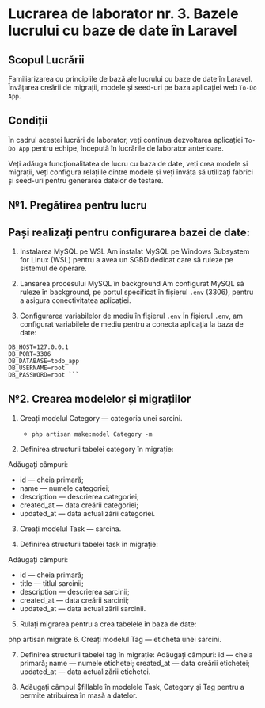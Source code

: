 # Lucrarea de laborator nr. 3. Bazele lucrului cu baze de date în Laravel

## Scopul Lucrării

Familiarizarea cu principiile de bază ale lucrului cu baze de date în Laravel. Învățarea creării de migrații, modele și seed-uri pe baza aplicației web `To-Do App`.

## Condiții

În cadrul acestei lucrări de laborator, veți continua dezvoltarea aplicației `To-Do App` pentru echipe, începută în lucrările de laborator anterioare.

Veți adăuga funcționalitatea de lucru cu baza de date, veți crea modele și migrații, veți configura relațiile dintre modele și veți învăța să utilizați fabrici și seed-uri pentru generarea datelor de testare.

## №1. Pregătirea pentru lucru

## Pași realizați pentru configurarea bazei de date:

1. Instalarea MySQL pe WSL
   Am instalat MySQL pe Windows Subsystem for Linux (WSL) pentru a avea un SGBD dedicat care să ruleze pe sistemul de operare.

2. Lansarea procesului MySQL în background
   Am configurat MySQL să ruleze în background, pe portul specificat în fișierul `.env` (3306), pentru a asigura conectivitatea aplicației.

3. Configurarea variabilelor de mediu în fișierul `.env`
   În fișierul `.env`, am configurat variabilele de mediu pentru a conecta aplicația la baza de date:

````DB_CONNECTION=mysql
DB_HOST=127.0.0.1
DB_PORT=3306
DB_DATABASE=todo_app
DB_USERNAME=root
DB_PASSWORD=root ```
````

## №2. Crearea modelelor și migrațiilor

1. Creați modelul Category — categoria unei sarcini.

    - `php artisan make:model Category -m`

2. Definirea structurii tabelei category în migrație:

Adăugați câmpuri:

-   id — cheia primară;
-   name — numele categoriei;
-   description — descrierea categoriei;
-   created_at — data creării categoriei;
-   updated_at — data actualizării categoriei.

3. Creați modelul Task — sarcina.

4. Definirea structurii tabelei task în migrație:

Adăugați câmpuri:

-   id — cheia primară;
-   title — titlul sarcinii;
-   description — descrierea sarcinii;
-   created_at — data creării sarcinii;
-   updated_at — data actualizării sarcinii.

5. Rulați migrarea pentru a crea tabelele în baza de date:

php artisan migrate 6. Creați modelul Tag — eticheta unei sarcini.

7. Definirea structurii tabelei tag în migrație:
   Adăugați câmpuri:
   id — cheia primară;
   name — numele etichetei;
   created_at — data creării etichetei;
   updated_at — data actualizării etichetei.

8. Adăugați câmpul $fillable în modelele Task, Category și Tag pentru a permite atribuirea în masă a datelor.
